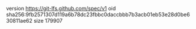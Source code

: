 version https://git-lfs.github.com/spec/v1
oid sha256:9fb2571307d119a6b78dc23fbbc0daccbbb7b3acb01eb53e28d0be630811ae62
size 179907
